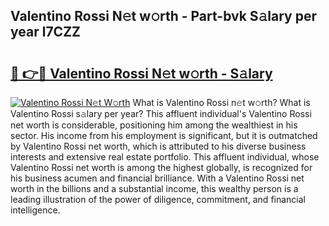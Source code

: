 ## Valentino Rossi N𝚎t w𝚘rth - Part-bvk S𝚊lary per year l7CZZ

# <h2><a href="http://gc0qu6q.nevu.top/?p=Valentino+Rossi">🔗 👉🔴 Valentino Rossi N𝚎t w𝚘rth - S𝚊lary</a></h2>

[![Valentino Rossi N𝚎t W𝚘rth](https://i.imgur.com/Oavwk0R.jpeg)](http://gc0qu6q.nevu.top/?p=Valentino+Rossi)
What is Valentino Rossi n𝚎t w𝚘rth? What is Valentino Rossi s𝚊lary per year?
This affluent individual's Valentino Rossi net worth is considerable, positioning him among the wealthiest in his sector. His income from his employment is significant, but it is outmatched by Valentino Rossi net worth, which is attributed to his diverse business interests and extensive real estate portfolio. This affluent individual, whose Valentino Rossi net worth is among the highest globally, is recognized for his business acumen and financial brilliance. With a Valentino Rossi net worth in the billions and a substantial income, this wealthy person is a leading illustration of the power of diligence, commitment, and financial intelligence.
